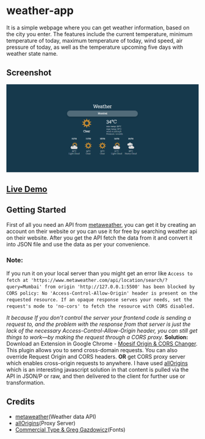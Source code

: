 # weather-app

It is a simple webpage where you can get weather information, based on the city you enter. The features include the current temperature, minimum temperature of today, maximum temperature of today, wind speed, air pressure of today, as well as the temperature upcoming five days with weather state name.

## Screenshot

![ScreenShot](./screenshots/screenshot.png)

## [Live Demo](https://AkshayManiar.github.io/weather-app/)

## Getting Started

First of all you need an API from [metaweather](https://www.metaweather.com/api/), you can get it by creating an account on their website or you can use it for free by searching weather api on their website. After you get the API fetch the data from it and convert it into JSON file and use the data as per your convenience.

### Note:
If you run it on your local server than you might get an error like
`Access to fetch at 'https://www.metaweather.com/api/location/search/?query=Mumbai' from origin 'http://127.0.0.1:5500' has been blocked by CORS policy: No 'Access-Control-Allow-Origin' header is present on the requested resource. If an opaque response serves your needs, set the request's mode to 'no-cors' to fetch the resource with CORS disabled.`

_It because If you don’t control the server your frontend code is sending a request to, and the problem with the response from that server is just the lack of the necessary Access-Control-Allow-Origin header, you can still get things to work—by making the request through a CORS proxy._
**Solution:**
Download an Extension in Google Chrome - [Moesif Origin & CORS Changer](https://chrome.google.com/webstore/detail/moesif-origin-cors-change/digfbfaphojjndkpccljibejjbppifbc).
This plugin allows you to send cross-domain requests. You can also override Request Origin and CORS headers. **OR** get CORS proxy server which enables cross-origin requests to anywhere. I have used [allOrigins](https://allorigins.win/) which is an interesting javascript solution in that content is pulled via the API in JSON/P or raw, and then delivered to the client for further use or transformation.

## Credits

- [metaweather](https://www.metaweather.com/api/)(Weather data API) 
- [allOrigins](https://allorigins.win/)(Proxy Server)
- [Commercial Type & Greg Gazdowicz](https://fonts.google.com/specimen/Roboto+Serif?query=roboto+ser)(Fonts)
